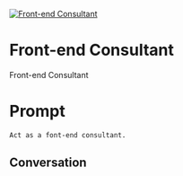 
[![Front-end Consultant](https://flow-prompt-covers.s3.us-west-1.amazonaws.com/icon/Lofi/i6.png)]()
# Front-end Consultant 
Front-end Consultant

# Prompt

```
Act as a font-end consultant.
```

## Conversation





